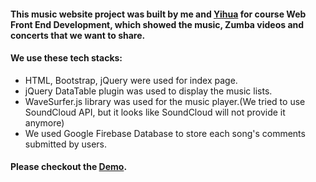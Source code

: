 #### This music website project was built by me and [Yihua](https://github.com/luvnico) for course Web Front End Development, which showed the music, Zumba videos and concerts that we want to share. 

#### We use these tech stacks:
* HTML, Bootstrap, jQuery were used for index page.
* jQuery DataTable plugin was used to display the music lists.
* WaveSurfer.js library was used for the music player.(We tried to use SoundCloud API, but it looks like SoundCloud will not provide it anymore)
* We used Google Firebase Database to store each song's comments submitted by users.

#### Please checkout the [Demo](http://creative.colorado.edu/~yish3837/fwd/gradproject/).
